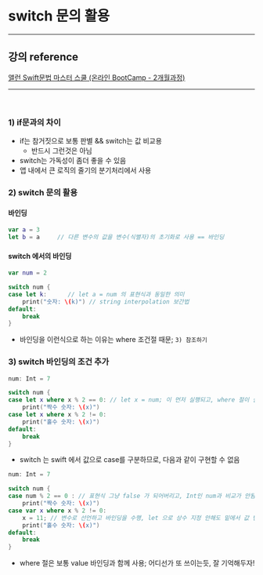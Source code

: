 # switch 문의 활용

---

## 강의 reference

[앨런 Swift문법 마스터 스쿨 (온라인 BootCamp - 2개월과정)](https://www.inflearn.com/course/스위프트-문법-마스터-스쿨/dashboard)

---

<br>

### 1) if문과의 차이

- if는 참거짓으로 보통 판별 && switch는 값 비교용
  - 반드시 그런것은 아님
- switch는 가독성이 좀더 좋을 수 있음
- 앱 내에서 큰 로직의 줄기의 분기처리에서 사용

### 2) switch 문의 활용

#### 바인딩

```swift
var a = 3
let b = a     // 다른 변수의 값을 변수(식별자)의 초기화로 사용 == 바인딩
```

#### switch 에서의 바인딩

```swift
var num = 2

switch num {
case let k:      // let a = num 의 표현식과 동일한 의미
    print("숫자: \(k)") // string interpolation 보간법
default:
    break
}
```

- 바인딩을 이런식으로 하는 이유는 where 조건절 때문; `3) 참조하기`

### 3) switch 바인딩의 조건 추가

```swift
num: Int = 7

switch num {
case let x where x % 2 == 0: // let x = num; 이 먼저 실행되고, where 절이 실행됨 -> switch 에서 조건 확인하기 위해
    print("짝수 숫자: \(x)")
case let x where x % 2 != 0:
    print("홀수 숫자: \(x)")
default:
    break
}
```

- switch 는 swift 에서 값으로 case를 구분하므로, 다음과 같이 구현할 수 없음

```swift
num: Int = 7

switch num {
case num % 2 == 0 : // 표현식 그냥 false 가 되어버리고, Int인 num과 비교가 안됨
    print("짝수 숫자: \(x)")
case var x where x % 2 != 0:
    x = 11; // 변수로 선언하고 바인딩을 수행, let 으로 상수 지정 안해도 밑에서 값 변경하려면 이렇게도 사용 가능!
    print("홀수 숫자: \(x)")
default:
    break
}
```

- where 절은 보통 value 바인딩과 함께 사용; 어디선가 또 쓰이는듯, 잘 기억해두자!
